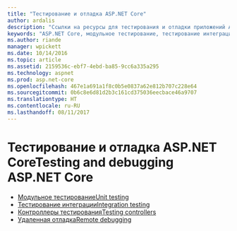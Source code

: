 ```yaml
---
title: "Тестирование и отладка ASP.NET Core"
author: ardalis
description: "Ссылки на ресурсы для тестирования и отладки приложений ASP.NET Core."
keywords: "ASP.NET Core, модульное тестирование, тестирование интеграции, контроллеры, отладка, удаленная отладка"
ms.author: riande
manager: wpickett
ms.date: 10/14/2016
ms.topic: article
ms.assetid: 2159536c-ebf7-4ebd-ba85-9cc6a335a295
ms.technology: aspnet
ms.prod: asp.net-core
ms.openlocfilehash: 467e1a691a1f8c0b5e0837a62e812b707c228e64
ms.sourcegitcommit: 0b6c8e6d81d2b3c161cd375036eecbace46a9707
ms.translationtype: HT
ms.contentlocale: ru-RU
ms.lasthandoff: 08/11/2017
---
```

# <a name="testing-and-debugging-aspnet-core"></a><span data-ttu-id="37c26-104">Тестирование и отладка ASP.NET Core</span><span class="sxs-lookup"><span data-stu-id="37c26-104">Testing and debugging ASP.NET Core</span></span>

- [<span data-ttu-id="37c26-105">Модульное тестирование</span><span class="sxs-lookup"><span data-stu-id="37c26-105">Unit testing</span></span>](https://docs.microsoft.com/dotnet/articles/core/testing/unit-testing-with-dotnet-test)
- [<span data-ttu-id="37c26-106">Тестирование интеграции</span><span class="sxs-lookup"><span data-stu-id="37c26-106">Integration testing</span></span>](xref:testing/integration-testing)
- [<span data-ttu-id="37c26-107">Контроллеры тестирования</span><span class="sxs-lookup"><span data-stu-id="37c26-107">Testing controllers</span></span>](xref:mvc/controllers/testing)
- [<span data-ttu-id="37c26-108">Удаленная отладка</span><span class="sxs-lookup"><span data-stu-id="37c26-108">Remote debugging</span></span>](https://docs.microsoft.com/visualstudio/debugger/remote-debugging-azure)
